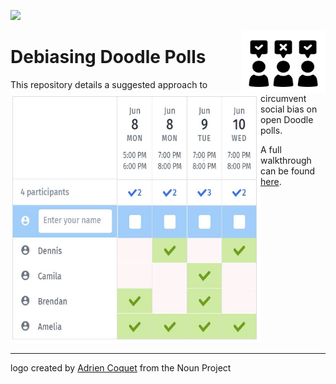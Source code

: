 ![](https://img.shields.io/github/license/tom-beer/Debiasing-Doodle-Polls?color=magenta&style=plastic)

<img src="Images/logo.png" width=135 height=100 align="right">

# Debiasing Doodle Polls

<img align="left" width="400" height="400" src="Code/Images/poll-demo2.jpg">

This repository details a suggested approach to circumvent social bias on open Doodle polls.

A full walkthrough can be found [here](https://tom-beer.github.io/post/debiasing-doodle-polls/).


<br /> <br /> <br /> <br /> <br /> <br /> <br /> <br /> <br /> <br /> <br /> <br /> <br /> <br />

---
logo created by [Adrien Coquet](https://thenounproject.com/search/?q=poll&i=2714889) from the Noun Project
